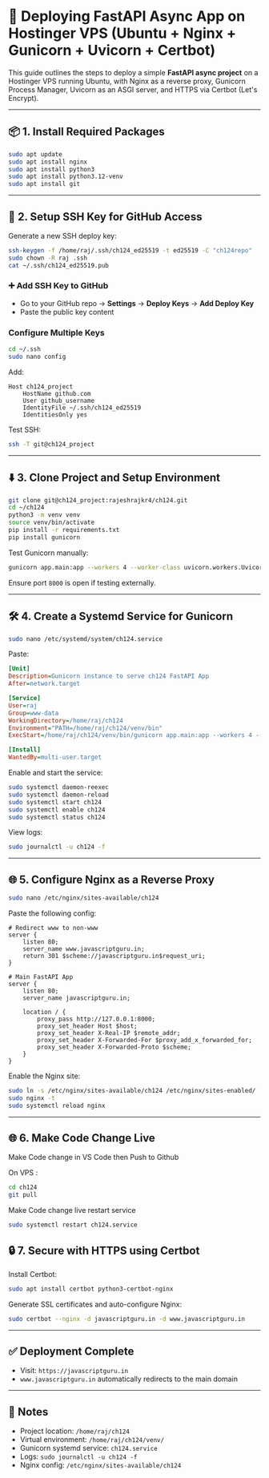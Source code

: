 # 🚀 Deploying FastAPI Async App on Hostinger VPS (Ubuntu + Nginx + Gunicorn + Uvicorn + Certbot)

This guide outlines the steps to deploy a simple **FastAPI async project** on a Hostinger VPS running Ubuntu, with Nginx as a reverse proxy, Gunicorn Process Manager, Uvicorn as an ASGI server, and HTTPS via Certbot (Let's Encrypt).

---

## 📦 1. Install Required Packages

```bash
sudo apt update
sudo apt install nginx
sudo apt install python3
sudo apt install python3.12-venv
sudo apt install git
```

---

## 🔐 2. Setup SSH Key for GitHub Access

Generate a new SSH deploy key:

```bash
ssh-keygen -f /home/raj/.ssh/ch124_ed25519 -t ed25519 -C "ch124repo"
sudo chown -R raj .ssh
cat ~/.ssh/ch124_ed25519.pub
```

### ➕ Add SSH Key to GitHub

- Go to your GitHub repo → **Settings** → **Deploy Keys** → **Add Deploy Key**
- Paste the public key content

### Configure Multiple Keys

```bash
cd ~/.ssh
sudo nano config
```

Add:

```ssh
Host ch124_project
    HostName github.com
    User github_username
    IdentityFile ~/.ssh/ch124_ed25519
    IdentitiesOnly yes
```

Test SSH:

```bash
ssh -T git@ch124_project
```

---

## ⬇️ 3. Clone Project and Setup Environment

```bash
git clone git@ch124_project:rajeshrajkr4/ch124.git
cd ~/ch124
python3 -m venv venv
source venv/bin/activate
pip install -r requirements.txt
pip install gunicorn
```

Test Gunicorn manually:

```bash
gunicorn app.main:app --workers 4 --worker-class uvicorn.workers.UvicornWorker --bind 0.0.0.0:8000
```

Ensure port `8000` is open if testing externally.

---

## 🛠️ 4. Create a Systemd Service for Gunicorn

```bash
sudo nano /etc/systemd/system/ch124.service
```

Paste:

```ini
[Unit]
Description=Gunicorn instance to serve ch124 FastAPI App
After=network.target

[Service]
User=raj
Group=www-data
WorkingDirectory=/home/raj/ch124
Environment="PATH=/home/raj/ch124/venv/bin"
ExecStart=/home/raj/ch124/venv/bin/gunicorn app.main:app --workers 4 --worker-class uvicorn.workers.UvicornWorker --bind 127.0.0.1:8000

[Install]
WantedBy=multi-user.target
```

Enable and start the service:

```bash
sudo systemctl daemon-reexec
sudo systemctl daemon-reload
sudo systemctl start ch124
sudo systemctl enable ch124
sudo systemctl status ch124
```

View logs:

```bash
sudo journalctl -u ch124 -f
```

---

## 🌐 5. Configure Nginx as a Reverse Proxy

```bash
sudo nano /etc/nginx/sites-available/ch124
```

Paste the following config:

```nginx
# Redirect www to non-www
server {
    listen 80;
    server_name www.javascriptguru.in;
    return 301 $scheme://javascriptguru.in$request_uri;
}

# Main FastAPI App
server {
    listen 80;
    server_name javascriptguru.in;

    location / {
        proxy_pass http://127.0.0.1:8000;
        proxy_set_header Host $host;
        proxy_set_header X-Real-IP $remote_addr;
        proxy_set_header X-Forwarded-For $proxy_add_x_forwarded_for;
        proxy_set_header X-Forwarded-Proto $scheme;
    }
}
```

Enable the Nginx site:

```bash
sudo ln -s /etc/nginx/sites-available/ch124 /etc/nginx/sites-enabled/
sudo nginx -t
sudo systemctl reload nginx
```

---

## 🌐 6. Make Code Change Live

Make Code change in VS Code then Push to Github

On VPS :

```bash
cd ch124
git pull
```

Make Code change live restart service

```bash
sudo systemctl restart ch124.service
```

## 🔒 7. Secure with HTTPS using Certbot

Install Certbot:

```bash
sudo apt install certbot python3-certbot-nginx
```

Generate SSL certificates and auto-configure Nginx:

```bash
sudo certbot --nginx -d javascriptguru.in -d www.javascriptguru.in
```

---

## ✅ Deployment Complete

- Visit: `https://javascriptguru.in`
- `www.javascriptguru.in` automatically redirects to the main domain

---

## 📌 Notes

- Project location: `/home/raj/ch124`
- Virtual environment: `/home/raj/ch124/venv/`
- Gunicorn systemd service: `ch124.service`
- Logs: `sudo journalctl -u ch124 -f`
- Nginx config: `/etc/nginx/sites-available/ch124`
